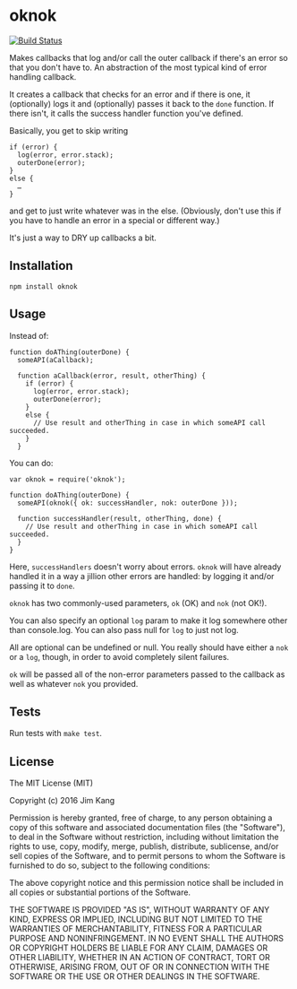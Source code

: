 oknok
==================

[![Build Status](https://travis-ci.org/jimkang/oknok.svg?branch=master)](https://travis-ci.org/jimkang/oknok)

Makes callbacks that log and/or call the outer callback if there's an error so that you don't have to. An abstraction of the most typical kind of error handling callback.

It creates a callback that checks for an error and if there is one, it (optionally) logs it and (optionally) passes it back to the `done` function. If there isn't, it calls the success handler function you've defined.

Basically, you get to skip writing 

    if (error) {
      log(error, error.stack);
      outerDone(error);
    }
    else {
      …
    }

and get to just write whatever was in the else. (Obviously, don't use this if you have to handle an error in a special or different way.)

It's just a way to DRY up callbacks a bit.

Installation
------------

    npm install oknok

Usage
-----

Instead of:

    function doAThing(outerDone) {
      someAPI(aCallback);

      function aCallback(error, result, otherThing) {
        if (error) {
          log(error, error.stack);
          outerDone(error);
        }
        else {
          // Use result and otherThing in case in which someAPI call succeeded.
        }
      }

You can do:

    var oknok = require('oknok');

    function doAThing(outerDone) {
      someAPI(oknok({ ok: successHandler, nok: outerDone }));

      function successHandler(result, otherThing, done) {
        // Use result and otherThing in case in which someAPI call succeeded.
      }
    }

Here, `successHandlers` doesn't worry about errors. `oknok` will have already handled it in a way a jillion other errors are handled: by logging it and/or passing it to `done`.

`oknok` has two commonly-used parameters, `ok` (OK) and `nok` (not OK!).

You can also specify an optional `log` param to make it log somewhere other than console.log. You can also pass null for `log` to just not log.

All are optional can be undefined or null. You really should have either a `nok` or a `log`, though, in order to avoid completely silent failures.

`ok` will be passed all of the non-error parameters passed to the callback as well as whatever `nok` you provided.

Tests
-----

Run tests with `make test`.

License
-------

The MIT License (MIT)

Copyright (c) 2016 Jim Kang

Permission is hereby granted, free of charge, to any person obtaining a copy
of this software and associated documentation files (the "Software"), to deal
in the Software without restriction, including without limitation the rights
to use, copy, modify, merge, publish, distribute, sublicense, and/or sell
copies of the Software, and to permit persons to whom the Software is
furnished to do so, subject to the following conditions:

The above copyright notice and this permission notice shall be included in
all copies or substantial portions of the Software.

THE SOFTWARE IS PROVIDED "AS IS", WITHOUT WARRANTY OF ANY KIND, EXPRESS OR
IMPLIED, INCLUDING BUT NOT LIMITED TO THE WARRANTIES OF MERCHANTABILITY,
FITNESS FOR A PARTICULAR PURPOSE AND NONINFRINGEMENT. IN NO EVENT SHALL THE
AUTHORS OR COPYRIGHT HOLDERS BE LIABLE FOR ANY CLAIM, DAMAGES OR OTHER
LIABILITY, WHETHER IN AN ACTION OF CONTRACT, TORT OR OTHERWISE, ARISING FROM,
OUT OF OR IN CONNECTION WITH THE SOFTWARE OR THE USE OR OTHER DEALINGS IN
THE SOFTWARE.
